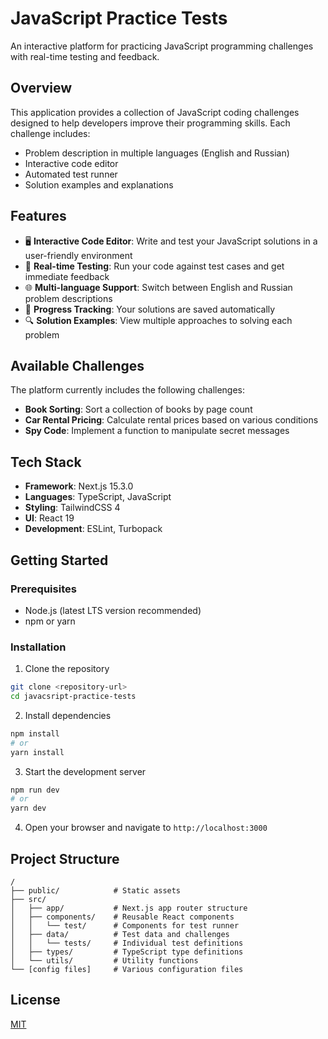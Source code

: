 # JavaScript Practice Tests

An interactive platform for practicing JavaScript programming challenges with real-time testing and feedback.

## Overview

This application provides a collection of JavaScript coding challenges designed to help developers improve their programming skills. Each challenge includes:

- Problem description in multiple languages (English and Russian)
- Interactive code editor
- Automated test runner
- Solution examples and explanations

## Features

- 🖥️ **Interactive Code Editor**: Write and test your JavaScript solutions in a user-friendly environment
- 🧪 **Real-time Testing**: Run your code against test cases and get immediate feedback
- 🌐 **Multi-language Support**: Switch between English and Russian problem descriptions
- 💾 **Progress Tracking**: Your solutions are saved automatically
- 🔍 **Solution Examples**: View multiple approaches to solving each problem

## Available Challenges

The platform currently includes the following challenges:

- **Book Sorting**: Sort a collection of books by page count
- **Car Rental Pricing**: Calculate rental prices based on various conditions
- **Spy Code**: Implement a function to manipulate secret messages

## Tech Stack

- **Framework**: Next.js 15.3.0
- **Languages**: TypeScript, JavaScript
- **Styling**: TailwindCSS 4
- **UI**: React 19
- **Development**: ESLint, Turbopack

## Getting Started

### Prerequisites

- Node.js (latest LTS version recommended)
- npm or yarn

### Installation

1. Clone the repository
```bash
git clone <repository-url>
cd javacsript-practice-tests
```

2. Install dependencies
```bash
npm install
# or
yarn install
```

3. Start the development server
```bash
npm run dev
# or
yarn dev
```

4. Open your browser and navigate to `http://localhost:3000`

## Project Structure

```
/
├── public/            # Static assets
├── src/
│   ├── app/           # Next.js app router structure
│   ├── components/    # Reusable React components
│   │   └── test/      # Components for test runner
│   ├── data/          # Test data and challenges
│   │   └── tests/     # Individual test definitions
│   ├── types/         # TypeScript type definitions
│   └── utils/         # Utility functions
└── [config files]     # Various configuration files
```

## License

[MIT](LICENSE)
